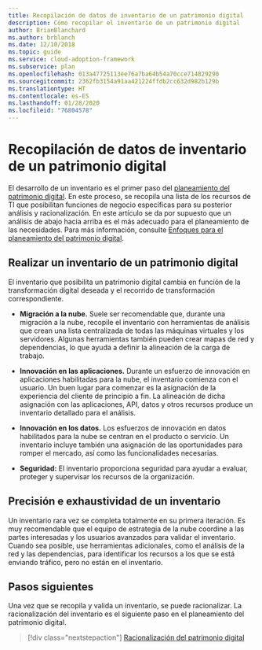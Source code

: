```yaml
---
title: Recopilación de datos de inventario de un patrimonio digital
description: Cómo recopilar el inventario de un patrimonio digital
author: BrianBlanchard
ms.author: brblanch
ms.date: 12/10/2018
ms.topic: guide
ms.service: cloud-adoption-framework
ms.subservice: plan
ms.openlocfilehash: 013a47725113ee76a7ba64b54a70cce714829290
ms.sourcegitcommit: 2362fb3154a91aa421224ffdb2cc632d982b129b
ms.translationtype: HT
ms.contentlocale: es-ES
ms.lasthandoff: 01/28/2020
ms.locfileid: "76804578"
---
```

# <a name="gather-inventory-data-for-a-digital-estate"></a>Recopilación de datos de inventario de un patrimonio digital

El desarrollo de un inventario es el primer paso del [planeamiento del patrimonio digital](./index.md). En este proceso, se recopila una lista de los recursos de TI que posibilitan funciones de negocio específicas para su posterior análisis y racionalización. En este artículo se da por supuesto que un análisis de abajo hacia arriba es el más adecuado para el planeamiento de las necesidades. Para más información, consulte [Enfoques para el planeamiento del patrimonio digital](./approach.md).

## <a name="take-inventory-of-a-digital-estate"></a>Realizar un inventario de un patrimonio digital

El inventario que posibilita un patrimonio digital cambia en función de la transformación digital deseada y el recorrido de transformación correspondiente.

- **Migración a la nube.**  Suele ser recomendable que, durante una migración a la nube, recopile el inventario con herramientas de análisis que crean una lista centralizada de todas las máquinas virtuales y los servidores. Algunas herramientas también pueden crear mapas de red y dependencias, lo que ayuda a definir la alineación de la carga de trabajo.

- **Innovación en las aplicaciones.** Durante un esfuerzo de innovación en aplicaciones habilitadas para la nube, el inventario comienza con el usuario. Un buen lugar para comenzar es la asignación de la experiencia del cliente de principio a fin. La alineación de dicha asignación con las aplicaciones, API, datos y otros recursos produce un inventario detallado para el análisis.

- **Innovación en los datos.** Los esfuerzos de innovación en datos habilitados para la nube se centran en el producto o servicio. Un inventario incluye también una asignación de las oportunidades para romper el mercado, así como las funcionalidades necesarias.

- **Seguridad:** El inventario proporciona seguridad para ayudar a evaluar, proteger y supervisar los recursos de la organización.

## <a name="accuracy-and-completeness-of-an-inventory"></a>Precisión e exhaustividad de un inventario

Un inventario rara vez se completa totalmente en su primera iteración. Es muy recomendable que el equipo de estrategia de la nube coordine a las partes interesadas y los usuarios avanzados para validar el inventario. Cuando sea posible, use herramientas adicionales, como el análisis de la red y las dependencias, para identificar los recursos a los que se está enviando tráfico, pero no están en el inventario.

## <a name="next-steps"></a>Pasos siguientes

Una vez que se recopila y valida un inventario, se puede racionalizar. La racionalización del inventario es el siguiente paso en el planeamiento del patrimonio digital.

> [!div class="nextstepaction"]
> [Racionalización del patrimonio digital](./rationalize.md)

